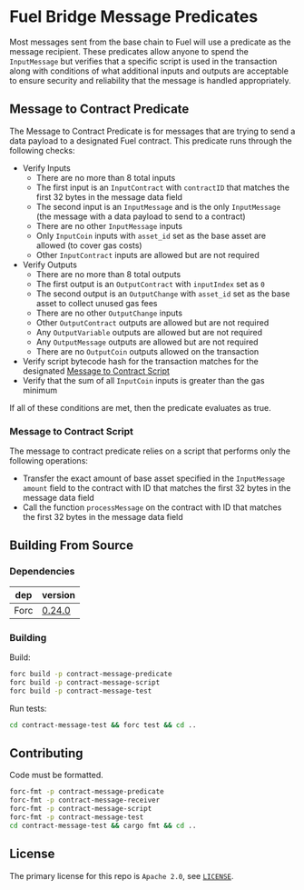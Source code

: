 # Fuel Bridge Message Predicates

Most messages sent from the base chain to Fuel will use a predicate as the message recipient. These predicates allow anyone to spend the `InputMessage` but verifies that a specific script is used in the transaction along with conditions of what additional inputs and outputs are acceptable to ensure security and reliability that the message is handled appropriately.

## Message to Contract Predicate

The Message to Contract Predicate is for messages that are trying to send a data payload to a designated Fuel contract. This predicate runs through the following checks:
- Verify Inputs
  - There are no more than 8 total inputs
  - The first input is an `InputContract` with `contractID` that matches the first 32 bytes in the message data field
  - The second input is an `InputMessage` and is the only `InputMessage` (the message with a data payload to send to a contract)
  - There are no other `InputMessage` inputs
  - Only `InputCoin` inputs with `asset_id` set as the base asset are allowed (to cover gas costs)
  - Other `InputContract` inputs are allowed but are not required
- Verify Outputs
  - There are no more than 8 total outputs
  - The first output is an `OutputContract` with `inputIndex` set as `0`
  - The second output is an `OutputChange` with `asset_id` set as the base asset to collect unused gas fees
  - There are no other `OutputChange` inputs
  - Other `OutputContract` outputs are allowed but are not required
  - Any `OutputVariable` outputs are allowed but are not required
  - Any `OutputMessage` outputs are allowed but are not required
  - There are no `OutputCoin` outputs allowed on the transaction
- Verify script bytecode hash for the transaction matches for the designated [Message to Contract Script](#message-to-contract-script)
- Verify that the sum of all `InputCoin` inputs is greater than the gas minimum

If all of these conditions are met, then the predicate evaluates as true.

### Message to Contract Script

The message to contract predicate relies on a script that performs only the following operations:
- Transfer the exact amount of base asset specified in the `InputMessage` `amount` field to the contract with ID that matches the first 32 bytes in the message data field
- Call the function `processMessage` on the contract with ID that matches the first 32 bytes in the message data field

## Building From Source

### Dependencies

| dep     | version                                                  |
| ------- | -------------------------------------------------------- |
| Forc    | [0.24.0](https://fuellabs.github.io/sway/v0.24.0/introduction/installation.html) |

### Building

Build:

```sh
forc build -p contract-message-predicate
forc build -p contract-message-script
forc build -p contract-message-test
```

Run tests:

```sh
cd contract-message-test && forc test && cd ..
```

## Contributing

Code must be formatted.

```sh
forc-fmt -p contract-message-predicate
forc-fmt -p contract-message-receiver
forc-fmt -p contract-message-script
forc-fmt -p contract-message-test
cd contract-message-test && cargo fmt && cd ..
```

## License

The primary license for this repo is `Apache 2.0`, see [`LICENSE`](./LICENSE).
